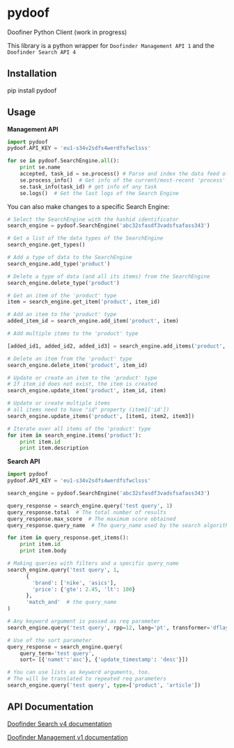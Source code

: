 pydoof
======

Doofiner Python Client (work in progress)

This library is a python wrapper for `Doofinder Management API 1`
and the `Doofinder Search API 4`

Installation
------------
  pip install pydoof

Usage
-----
**Management API**

```python
import pydoof
pydoof.API_KEY = 'eu1-s34v2sdfs4werdfsfwclsss'

for se in pydoof.SearchEngine.all():
    print se.name
    accepted, task_id = se.process() # Parse and index the data feed of the Search Engine
    se.process_info()  # Get info of the current/most-recent 'process' task
    se.task_info(task_id) # get info of any task
    se.logs()  # Get the last logs of the Search Engine 
```

You can also make changes to a specific Search Engine:
```python
# Select the SearchEngine with the hashid identificator
search_engine = pydoof.SearchEngine('abc32sfasdf3vadsfsafass343')

# Get a list of the data types of the SearchEngine
search_engine.get_types()

# Add a type of data to the SearchEngine
search_engine.add_type('product')

# Delete a type of data (and all its items) from the SearchEngine
search_engine.delete_type('product')

# Get an item of the 'product' type
item = search_engine.get_item('product', item_id)

# Add an item to the 'product' type
added_item_id = search_engine.add_item('product', item) 

# Add multiple items to the 'product' type

[added_id1, added_id2, added_id3] = search_engine.add_items('product', [item1, item2, item3])

# Delete an item from the 'product' type
search_engine.delete_item('product', item_id)

# Update or create an item to the 'product' type
# If item_id does not exist, the item is created
search_engine.update_item('product', item_id, item)

# Update or create multiple items
# all items need to have "id" property (item1['id'])
search_engine.update_items('product', [item1, item2, item3])

# Iterate over all items of the 'product' type
for item in search_engine.items('product'):
    print item.id
    print item.description

```

**Search API**

```python
import pydoof
pydoof.API_KEY = 'eu1-s34v2sdfs4werdfsfwclsss'

search_engine = pydoof.SearchEngine('abc32sfasdf3vadsfsafass343')

query_response = search_engine.query('test query', 1)
query_response.total  # The total number of results
query_response.max_score  # The maximum score obtained 
query_response.query_name  # The query_name used by the search algorithm

for item in query_response.get_items():
    print item.id
    print item.body

# Making queries with filters and a specific query_name
search_engine.query('test query', 1, 
      {
        'brand': ['nike', 'asics'],
        'price': {'gte': 2.45, 'lt': 100}
      },
      'match_and'  # the query_name
)

# Any keyword argument is passed as req parameter
search_engine.query('test query', rpp=12, lang='pt', transformer='dflayer')

# Use of the sort parameter
query_response = search_engine.query(
    query_term='test query', 
    sort= [{'namet':'asc'}, {'update_timestamp': 'desc'}])

# You can use lists as keyword arguments, too.
# The will be translated to repeated req parameters
search_engine.query('test query', type=['product', 'article'])
```

API Documentation
-----------------
[Doofinder Search v4 documentation](http://www.doofinder.com/developer/search-api)

[Doofinder Management v1 documentation](http://www.doofinder.com/developer/management-api)


